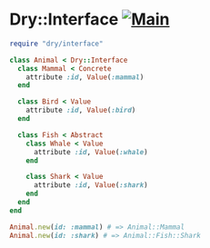 # Dry::Interface [![Main](https://github.com/oleander/dry-interface/actions/workflows/main.yml/badge.svg)](https://github.com/oleander/dry-interface/actions/workflows/main.yml)

``` ruby
require "dry/interface"

class Animal < Dry::Interface
  class Mammal < Concrete
    attribute :id, Value(:mammal)
  end

  class Bird < Value
    attribute :id, Value(:bird)
  end

  class Fish < Abstract
    class Whale < Value
      attribute :id, Value(:whale)
    end

    class Shark < Value
      attribute :id, Value(:shark)
    end
  end
end

Animal.new(id: :mammal) # => Animal::Mammal
Animal.new(id: :shark) # => Animal::Fish::Shark
```
